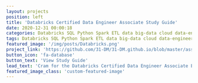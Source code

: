 ```yaml
---
layout: projects
position: left
title: 'Databricks Certified Data Engineer Associate Study Guide'
date: 2020-12-31 00:00:18
categories: Databricks SQL Python Spark ETL data big-data cloud data-engineering machine-learning post-undergrad
tags: Databricks SQL Python Spark ETL data big-data cloud data-engineering machine-learning post-undergrad
featured_image: '/img/posts/Databricks.png'
project_link: 'https://github.com/31-DM/31-DM.github.io/blob/master/assets/Work/School/Undergrad/Projects/Databricks/README.md'
button_icon: 'fa-database'
button_text: 'View Study Guide'
lead_text: 'Cram for the Databricks Certified Data Engineer Associate Exam with this comprehensive study guide'
featured_image_class: 'custom-featured-image'
---
```

